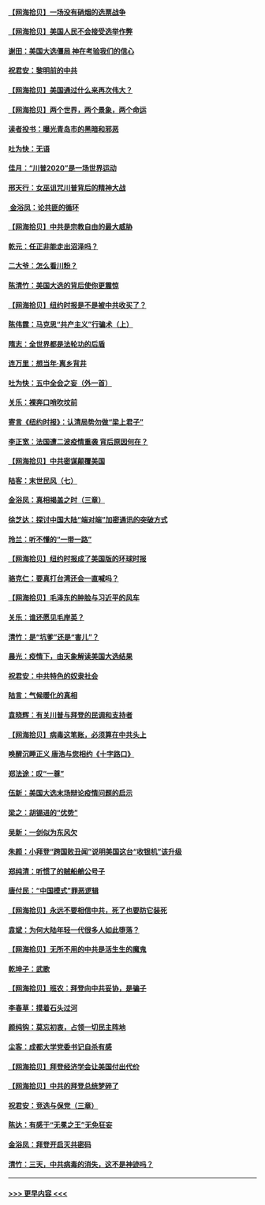 #### [【网海拾贝】一场没有硝烟的选票战争](../pages/nsc993/n12531883.md?t=11080802) 
#### [【网海拾贝】美国人民不会接受选举作弊](../pages/nsc993/n12528850.md?t=11080802) 
#### [谢田：美国大选僵局 神在考验我们的信心](../pages/nsc993/n12527932.md?t=11080802) 
#### [祝君安：黎明前的中共](../pages/nsc993/n12524071.md?t=11080802) 
#### [【网海拾贝】美国通过什么来再次伟大？](../pages/nsc993/n12523844.md?t=11080802) 
#### [【网海拾贝】两个世界，两个景象，两个命运](../pages/nsc993/n12521419.md?t=11080802) 
#### [读者投书：曝光青岛市的黑暗和邪恶](../pages/nsc993/n12520988.md?t=11080802) 
#### [吐为快：无语](../pages/nsc993/n12518588.md?t=11080802) 
#### [佳月：“川普2020”是一场世界运动](../pages/nsc993/n12518581.md?t=11080802) 
#### [邢天行：女巫诅咒川普背后的精神大战](../pages/nsc993/n12517257.md?t=11080802) 
#### [ 金浴凤：论共匪的循环](../pages/nsc993/n12517133.md?t=11080802) 
#### [【网海拾贝】中共是宗教自由的最大威胁](../pages/nsc993/n12516879.md?t=11080802) 
#### [乾元：任正非能走出沼泽吗？](../pages/nsc993/n12515831.md?t=11080802) 
#### [二大爷：怎么看川粉？](../pages/nsc993/n12515820.md?t=11080802) 
#### [陈清竹：美国大选的背后使你更震惊](../pages/nsc993/n12515589.md?t=11080802) 
#### [【网海拾贝】纽约时报是不是被中共收买了？](../pages/nsc993/n12515122.md?t=11080802) 
#### [陈伟霆：马克思“共产主义”行骗术（上）](../pages/nsc993/n12510217.md?t=11080802) 
#### [隋志：全世界都是法轮功的后盾](../pages/nsc993/n12510636.md?t=11080802) 
#### [连万里：想当年‧离乡背井](../pages/nsc993/n12510623.md?t=11080802) 
#### [吐为快：五中全会之妄（外一首）](../pages/nsc993/n12510470.md?t=11080802) 
#### [关乐：裸奔口哨吹坟前](../pages/nsc993/n12510403.md?t=11080802) 
#### [寄言《纽约时报》：认清局势勿做“梁上君子”](../pages/nsc993/n12510042.md?t=11080802) 
#### [李正宽：法国遭二波疫情重袭 背后原因何在？](../pages/nsc993/n12509971.md?t=11080802) 
#### [【网海拾贝】中共密谋颠覆美国](../pages/nsc993/n12509816.md?t=11080802) 
#### [陆客：末世民风（七）](../pages/nsc993/n12507822.md?t=11080802) 
#### [金浴凤：真相揭盖之时（三章）](../pages/nsc993/n12507804.md?t=11080802) 
#### [徐芝达：探讨中国大陆“端对端”加密通讯的突破方式](../pages/nsc993/n12507682.md?t=11080802) 
#### [玲兰：听不懂的“一带一路”](../pages/nsc993/n12507669.md?t=11080802) 
#### [【网海拾贝】纽约时报成了美国版的环球时报](../pages/nsc993/n12507053.md?t=11080802) 
#### [骆克仁：要真打台湾还会一直喊吗？](../pages/nsc993/n12506843.md?t=11080802) 
#### [【网海拾贝】毛泽东的肿脸与习近平的风车](../pages/nsc993/n12504537.md?t=11080802) 
#### [关乐：谁还愿见毛岸英？](../pages/nsc993/n12503866.md?t=11080802) 
#### [清竹：是“坑爹”还是“害儿”？](../pages/nsc993/n12503034.md?t=11080802) 
#### [晨光：疫情下，由天象解读美国大选结果](../pages/nsc993/n12502536.md?t=11080802) 
#### [祝君安：中共特色的奴隶社会](../pages/nsc993/n12501529.md?t=11080802) 
#### [陆言：气候暖化的真相](../pages/nsc993/n12501183.md?t=11080802) 
#### [袁晓辉：有关川普与拜登的民调和支持者](../pages/nsc993/n12500433.md?t=11080802) 
#### [【网海拾贝】病毒这笔账，必须算在中共头上](../pages/nsc993/n12500320.md?t=11080802) 
#### [唤醒沉睡正义 唐浩与您相约《十字路口》](../pages/nsc993/n12497980.md?t=11080802) 
#### [郑法途：叹“一尊”](../pages/nsc993/n12498837.md?t=11080802) 
#### [伍新：美国大选末场辩论疫情问题的启示](../pages/nsc993/n12498829.md?t=11080802) 
#### [梁之：胡锡进的“优势”](../pages/nsc993/n12498780.md?t=11080802) 
#### [吴新：一剑似为东风欠](../pages/nsc993/n12498772.md?t=11080802) 
#### [朱颜：小拜登“跨国败丑闻”说明美国这台“收银机”该升级](../pages/nsc993/n12498731.md?t=11080802) 
#### [郑纯清：听惯了的贼船艄公号子](../pages/nsc993/n12498721.md?t=11080802) 
#### [唐付民：“中国模式”罪恶逻辑](../pages/nsc993/n12498310.md?t=11080802) 
#### [【网海拾贝】永远不要相信中共，死了也要防它装死](../pages/nsc993/n12498162.md?t=11080802) 
#### [袁斌：为何大陆年轻一代很多人如此堕落？](../pages/nsc993/n12495696.md?t=11080802) 
#### [【网海拾贝】无所不用的中共是活生生的魔鬼](../pages/nsc993/n12495621.md?t=11080802) 
#### [乾坤子：武歌](../pages/nsc993/n12493391.md?t=11080802) 
#### [【网海拾贝】班农：拜登向中共妥协，是骗子](../pages/nsc993/n12492877.md?t=11080802) 
#### [李春草：摸着石头过河](../pages/nsc993/n12491121.md?t=11080802) 
#### [颜纯钩：莫忘初衷，占领一切民主阵地](../pages/nsc993/n12490965.md?t=11080802) 
#### [尘客：成都大学党委书记自杀有感](../pages/nsc993/n12490950.md?t=11080802) 
#### [【网海拾贝】拜登经济学会让美国付出代价](../pages/nsc993/n12489662.md?t=11080802) 
#### [【网海拾贝】中共的拜登总统梦碎了](../pages/nsc993/n12487896.md?t=11080802) 
#### [祝君安：竞选与保党（三章）](../pages/nsc993/n12487258.md?t=11080802) 
#### [陈达：有感于“无冕之王”无免狂妄](../pages/nsc993/n12485133.md?t=11080802) 
#### [金浴凤：拜登开启灭共密码](../pages/nsc993/n12485125.md?t=11080802) 
#### [清竹：三天，中共病毒的消失，这不是神迹吗？](../pages/nsc993/n12485027.md?t=11080802) 

----
#### [ >>> 更早内容 <<< ](../indexes/nsc993-earlier.md)
